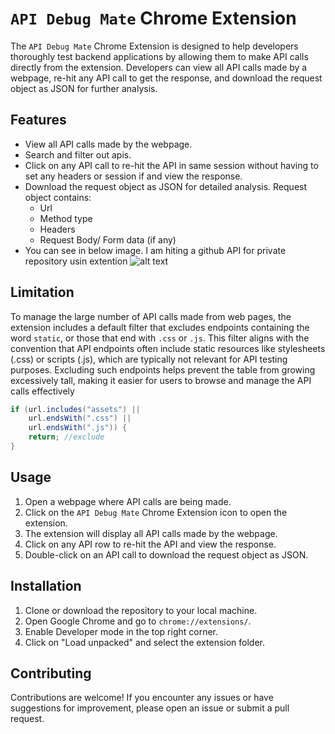 # `API Debug Mate` Chrome Extension

The `API Debug Mate` Chrome Extension is designed to help developers thoroughly test backend applications by allowing them to make API calls directly from the extension. Developers can view all API calls made by a webpage, re-hit any API call to get the response, and download the request object as JSON for further analysis.


## Features

- View all API calls made by the webpage.
- Search and filter out apis.
- Click on any API call to re-hit the API in same session without having to set any headers or session if and view the response.
- Download the request object as JSON for detailed analysis. Request object contains:
    - Url
    - Method type
    - Headers
    - Request Body/ Form data (if any)
- You can see in below image. I am hiting a github API for private repository usin extention
![alt text](https://github.com/VipulNikam41/api-debug-mate/assets/56763988/2485e3fc-9671-47be-a5ae-c80492e217a4)


## Limitation

To manage the large number of API calls made from web pages, the extension includes a default filter that excludes endpoints containing the word `static`, or those that end with `.css` or `.js`.
This filter aligns with the convention that API endpoints often include static resources like stylesheets (.css) or scripts (.js), which are typically not relevant for API testing purposes.
Excluding such endpoints helps prevent the table from growing excessively tall, making it easier for users to browse and manage the API calls effectively
```java
if (url.includes("assets") || 
    url.endsWith(".css") || 
    url.endsWith(".js")) {
    return; //exclude
}
```


## Usage

1. Open a webpage where API calls are being made.
2. Click on the `API Debug Mate` Chrome Extension icon to open the extension.
3. The extension will display all API calls made by the webpage.
4. Click on any API row to re-hit the API and view the response.
5. Double-click on an API call to download the request object as JSON.


## Installation

1. Clone or download the repository to your local machine.
2. Open Google Chrome and go to `chrome://extensions/`.
3. Enable Developer mode in the top right corner.
4. Click on "Load unpacked" and select the extension folder.


## Contributing

Contributions are welcome! If you encounter any issues or have suggestions for improvement, please open an issue or submit a pull request.
